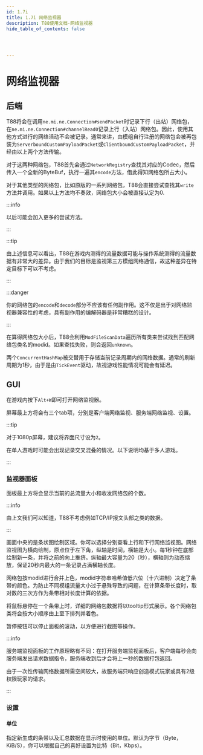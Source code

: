 ```yaml
---
id: 1.7i
title: 1.7i 网络监视器
description: T88使用文档-网络监视器
hide_table_of_contents: false




---
```


# 网络监视器

## 后端

T88将会在调用`ne.mi.ne.Connection#sendPacket`时记录下行（出站）网络包，在`ne.mi.ne.Connection#channelRead0`记录上行（入站）网络包。因此，使用其他方式进行的网络活动不会被记录。通常来讲，由模组自行注册的网络包会被再包装为`ServerboundCustomPayloadPacket`或`ClientboundCustomPayloadPacket`，并经由以上两个方法传输。

对于这两种网络包，T88首先会通过`NetworkRegistry`查找其对应的Codec，然后传入一个全新的ByteBuf，执行一遍其`encode`方法，借此得知网络包所占大小。

对于其他类型的网络包，比如原版的一系列网络包，T88会直接尝试查找其`write`方法并调用。如果以上方法均不奏效，网络包大小会被直接认定为0.

:::info

以后可能会加入更多的尝试方法。

:::

:::tip

由上述信息可以看出，T88在游戏内测得的流量数据可能与操作系统测得的流量数据有非常大的差异。由于我们的目标是监视第三方模组网络通信，故这种差异在特定目标下可以不考虑。

:::

:::danger

你的网络包的`encode`和`decode`部分不应该有任何副作用。这不仅是出于对网络监视器兼容性的考虑，具有副作用的编解码器是非常糟糕的设计。

:::

在算得网络包大小后，T88会利用`ModFileScanData`遍历所有类来尝试找到匹配网络包类名的modid。如果查找失败，则会返回`unknown`。

两个`ConcurrentHashMap`被交替用于存储当前记录周期内的网络数据。通常的刷新周期为1秒，由于是由`TickEvent`驱动，故视游戏性能情况可能会有延迟。

## GUI

在游戏内按下`Alt+W`即可打开网络监视器。

屏幕最上方将会有三个tab项，分别是客户端网络监视、服务端网络监视、设置。

:::tip

对于1080p屏幕，建议将界面尺寸设为`2`。

在单人游戏时可能会出现记录交叉混叠的情况。以下说明均基于多人游戏。

:::

### 监视器面板

面板最上方将会显示当前的总流量大小和收发网络包的个数。

:::info

由上文我们可以知道，T88不考虑例如TCP/IP报文头部之类的数据。

:::

画面中央的是条状图绘制区域。你可以选择分别查看上行和下行网络监视图。网络监视图为横向绘制，原点位于左下角，纵轴是时间，横轴是大小。每1秒钟在底部绘制新一条，并将之前的向上推挤。纵轴最大容量为20（秒），横轴则为动态缩放，保证20秒内最大的一条记录占满横轴长度。

网络包按modid进行合并上色，modid字符串哈希值低六位（十六进制）决定了条带的颜色。为防止不同模组流量大小过于悬殊导致的问题，在计算条带长度时，取对数的三次方作为条带相对长度计算的依据。

将鼠标悬停在一个条带上时，详细的网络包数据将以tooltip形式展示。各个网络包类将会按大小顺序由上至下排列并着色。

暂停按钮可以停止面板的滚动，以方便进行截图等操作。

:::info

服务端监视面板的工作原理略有不同：在打开服务端监视面板后，客户端每秒会向服务端发出请求数据指令，服务端收到后才会将上一秒的数据打包返回。

由于一次性传输网络数据所需空间较大，故服务端只响应创造模式玩家或具有2级权限玩家的请求。

:::

### 设置

#### 单位

指定新生成的条带以及汇总数据在显示时使用的单位。默认为字节（Byte，KiB/S），你可以根据自己的喜好设置为比特（Bit，Kbps）。
